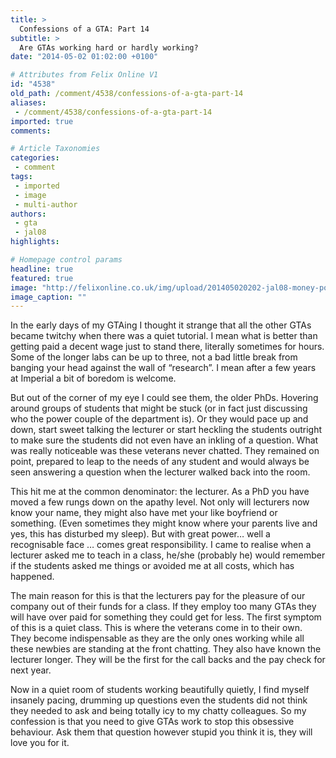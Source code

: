 ```yaml
---
title: >
  Confessions of a GTA: Part 14
subtitle: >
  Are GTAs working hard or hardly working?
date: "2014-05-02 01:02:00 +0100"

# Attributes from Felix Online V1
id: "4538"
old_path: /comment/4538/confessions-of-a-gta-part-14
aliases:
 - /comment/4538/confessions-of-a-gta-part-14
imported: true
comments:

# Article Taxonomies
categories:
 - comment
tags:
 - imported
 - image
 - multi-author
authors:
 - gta
 - jal08
highlights:

# Homepage control params
headline: true
featured: true
image: "http://felixonline.co.uk/img/upload/201405020202-jal08-money-pooping-unicorn.jpg"
image_caption: ""
---
```


In the early days of my GTAing I thought it strange that all the other GTAs became twitchy when there was a quiet tutorial. I mean what is better than getting paid a decent wage just to stand there, literally sometimes for hours. Some of the longer labs can be up to three, not a bad little break from banging your head against the wall of “research”. I mean after a few years at Imperial a bit of boredom is welcome.

But out of the corner of my eye I could see them, the older PhDs. Hovering around groups of students that might be stuck (or in fact just discussing who the power couple of the department is). Or they would pace up and down, start sweet talking the lecturer or start heckling the students outright to make sure the students did not even have an inkling of a question. What was really noticeable was these veterans never chatted. They remained on point, prepared to leap to the needs of any student and would always be seen answering a question when the lecturer walked back into the room.

This hit me at the common denominator: the lecturer. As a PhD you have moved a few rungs down on the apathy level. Not only will lecturers now know your name, they might also have met your like boyfriend or something. (Even sometimes they might know where your parents live and yes, this has disturbed my sleep). But with great power… well a recognisable face … comes great responsibility. I came to realise when a lecturer asked me to teach in a class, he/she (probably he) would remember if the students asked me things or avoided me at all costs, which has happened.

The main reason for this is that the lecturers pay for the pleasure of our company out of their funds for a class. If they employ too many GTAs they will have over paid for something they could get for less. The first symptom of this is a quiet class. This is where the veterans come in to their own. They become indispensable as they are the only ones working while all these newbies are standing at the front chatting. They also have known the lecturer longer. They will be the first for the call backs and the pay check for next year.

Now in a quiet room of students working beautifully quietly, I find myself insanely pacing, drumming up questions even the students did not think they needed to ask and being totally icy to my chatty colleagues. So my confession is that you need to give GTAs work to stop this obsessive behaviour. Ask them that question however stupid you think it is, they will love you for it.
